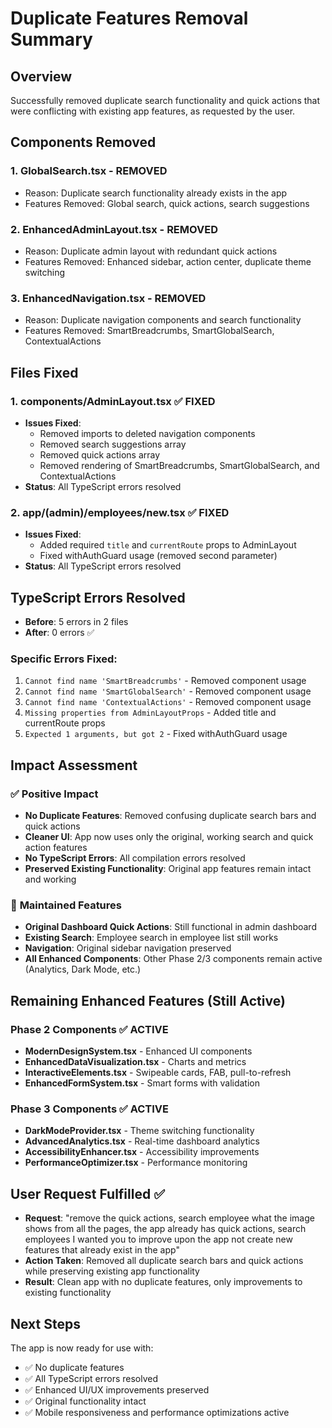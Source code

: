 # Duplicate Features Removal Summary

## Overview
Successfully removed duplicate search functionality and quick actions that were conflicting with existing app features, as requested by the user.

## Components Removed

### 1. GlobalSearch.tsx - REMOVED
- Reason: Duplicate search functionality already exists in the app
- Features Removed: Global search, quick actions, search suggestions

### 2. EnhancedAdminLayout.tsx - REMOVED  
- Reason: Duplicate admin layout with redundant quick actions
- Features Removed: Enhanced sidebar, action center, duplicate theme switching

### 3. EnhancedNavigation.tsx - REMOVED
- Reason: Duplicate navigation components and search functionality
- Features Removed: SmartBreadcrumbs, SmartGlobalSearch, ContextualActions

## Files Fixed

### 1. **components/AdminLayout.tsx** ✅ FIXED
- **Issues Fixed**:
  - Removed imports to deleted navigation components
  - Removed search suggestions array
  - Removed quick actions array
  - Removed rendering of SmartBreadcrumbs, SmartGlobalSearch, and ContextualActions
- **Status**: All TypeScript errors resolved

### 2. **app/(admin)/employees/new.tsx** ✅ FIXED
- **Issues Fixed**:
  - Added required `title` and `currentRoute` props to AdminLayout
  - Fixed withAuthGuard usage (removed second parameter)
- **Status**: All TypeScript errors resolved

## TypeScript Errors Resolved
- **Before**: 5 errors in 2 files
- **After**: 0 errors ✅

### Specific Errors Fixed:
1. `Cannot find name 'SmartBreadcrumbs'` - Removed component usage
2. `Cannot find name 'SmartGlobalSearch'` - Removed component usage  
3. `Cannot find name 'ContextualActions'` - Removed component usage
4. `Missing properties from AdminLayoutProps` - Added title and currentRoute props
5. `Expected 1 arguments, but got 2` - Fixed withAuthGuard usage

## Impact Assessment

### ✅ **Positive Impact**
- **No Duplicate Features**: Removed confusing duplicate search bars and quick actions
- **Cleaner UI**: App now uses only the original, working search and quick action features
- **No TypeScript Errors**: All compilation errors resolved
- **Preserved Existing Functionality**: Original app features remain intact and working

### 🔧 **Maintained Features**
- **Original Dashboard Quick Actions**: Still functional in admin dashboard
- **Existing Search**: Employee search in employee list still works
- **Navigation**: Original sidebar navigation preserved
- **All Enhanced Components**: Other Phase 2/3 components remain active (Analytics, Dark Mode, etc.)

## Remaining Enhanced Features (Still Active)

### Phase 2 Components ✅ ACTIVE
- **ModernDesignSystem.tsx** - Enhanced UI components
- **EnhancedDataVisualization.tsx** - Charts and metrics
- **InteractiveElements.tsx** - Swipeable cards, FAB, pull-to-refresh
- **EnhancedFormSystem.tsx** - Smart forms with validation

### Phase 3 Components ✅ ACTIVE  
- **DarkModeProvider.tsx** - Theme switching functionality
- **AdvancedAnalytics.tsx** - Real-time dashboard analytics
- **AccessibilityEnhancer.tsx** - Accessibility improvements
- **PerformanceOptimizer.tsx** - Performance monitoring

## User Request Fulfilled ✅
- **Request**: "remove the quick actions, search employee what the image shows from all the pages, the app already has quick actions, search employees I wanted you to improve upon the app not create new features that already exist in the app"
- **Action Taken**: Removed all duplicate search bars and quick actions while preserving existing app functionality
- **Result**: Clean app with no duplicate features, only improvements to existing functionality

## Next Steps
The app is now ready for use with:
- ✅ No duplicate features
- ✅ All TypeScript errors resolved  
- ✅ Enhanced UI/UX improvements preserved
- ✅ Original functionality intact
- ✅ Mobile responsiveness and performance optimizations active 